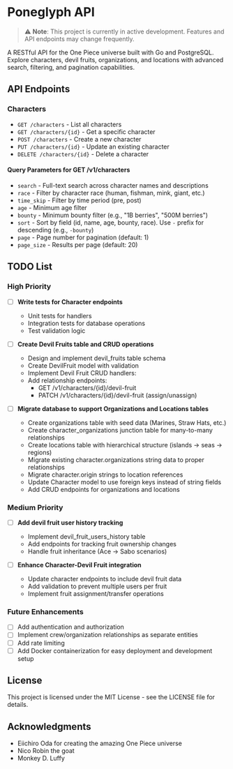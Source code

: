 # Poneglyph API

> ⚠️ **Note**: This project is currently in active development. Features and API endpoints may change frequently.

A RESTful API for the One Piece universe built with Go and PostgreSQL. Explore characters, devil fruits, organizations, and locations with advanced search, filtering, and pagination capabilities.

## API Endpoints

### Characters
- `GET /characters` - List all characters
- `GET /characters/{id}` - Get a specific character
- `POST /characters` - Create a new character
- `PUT /characters/{id}` - Update an existing character
- `DELETE /characters/{id}` - Delete a character

#### Query Parameters for GET /v1/characters
- `search` - Full-text search across character names and descriptions
- `race` - Filter by character race (human, fishman, mink, giant, etc.)
- `time_skip` - Filter by time period (pre, post)
- `age` - Minimum age filter
- `bounty` - Minimum bounty filter (e.g., "1B berries", "500M berries")
- `sort` - Sort by field (id, name, age, bounty, race). Use `-` prefix for descending (e.g., `-bounty`)
- `page` - Page number for pagination (default: 1)
- `page_size` - Results per page (default: 20)

## TODO List

### High Priority
- [ ] **Write tests for Character endpoints**
  - Unit tests for handlers
  - Integration tests for database operations
  - Test validation logic

- [ ] **Create Devil Fruits table and CRUD operations**
  - Design and implement devil_fruits table schema
  - Create DevilFruit model with validation
  - Implement Devil Fruit CRUD handlers:
  - Add relationship endpoints:
    - GET /v1/characters/{id}/devil-fruit
    - PATCH /v1/characters/{id}/devil-fruit (assign/unassign)

- [ ] **Migrate database to support Organizations and Locations tables**
  - Create organizations table with seed data (Marines, Straw Hats, etc.)
  - Create character_organizations junction table for many-to-many relationships
  - Create locations table with hierarchical structure (islands → seas → regions)
  - Migrate existing character.organizations string data to proper relationships
  - Migrate character.origin strings to location references
  - Update Character model to use foreign keys instead of string fields
  - Add CRUD endpoints for organizations and locations

### Medium Priority
- [ ] **Add devil fruit user history tracking**
  - Implement devil_fruit_users_history table
  - Add endpoints for tracking fruit ownership changes
  - Handle fruit inheritance (Ace → Sabo scenarios)

- [ ] **Enhance Character-Devil Fruit integration**
  - Update character endpoints to include devil fruit data
  - Add validation to prevent multiple users per fruit
  - Implement fruit assignment/transfer operations

### Future Enhancements
- [ ] Add authentication and authorization
- [ ] Implement crew/organization relationships as separate entities
- [ ] Add rate limiting
- [ ] Add Docker containerization for easy deployment and development setup

## License

This project is licensed under the MIT License - see the LICENSE file for details.

## Acknowledgments

- Eiichiro Oda for creating the amazing One Piece universe
- Nico Robin the goat
- Monkey D. Luffy